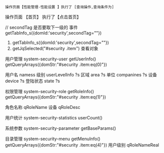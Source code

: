 
    操作页面【性能管理-性能设置 】执行了 [查询操作,查询条件为]

    

操作页面 【首页】 执行了【点击首页】




// secondTag 是否要取下一级的 事件 
getTabInfo_s({domId:'security',secondTag=""})



1. getTabInfo_s({domId:'security',secondTag=""})
2. getJqSelected("#security .item") 查看对象



用户管理 system-security-user getUserInfo()
getQueryArrays({domStr:"#security .item:eq(0)"})

用户名 namess
级别 userLevelInfo ?s
区域 area ?s
单位 companines ?s
设备 device ?s
登陆状态 state ?s


权限管理 system-security-role getRoleInfo()
getQueryArrays({domStr:"#security .item:eq(1)"})

角色名称  qRoleName
设备  qRoleDesc



用户统计 system-security-statistics userCount()

系统参数 system-security-parameter getBaseParams()

目录管理 system-security-menu getMenuInfo()
getQueryArrays({domStr:"#security .item:eq(4)"})
用户级别  qRoleNameReal
